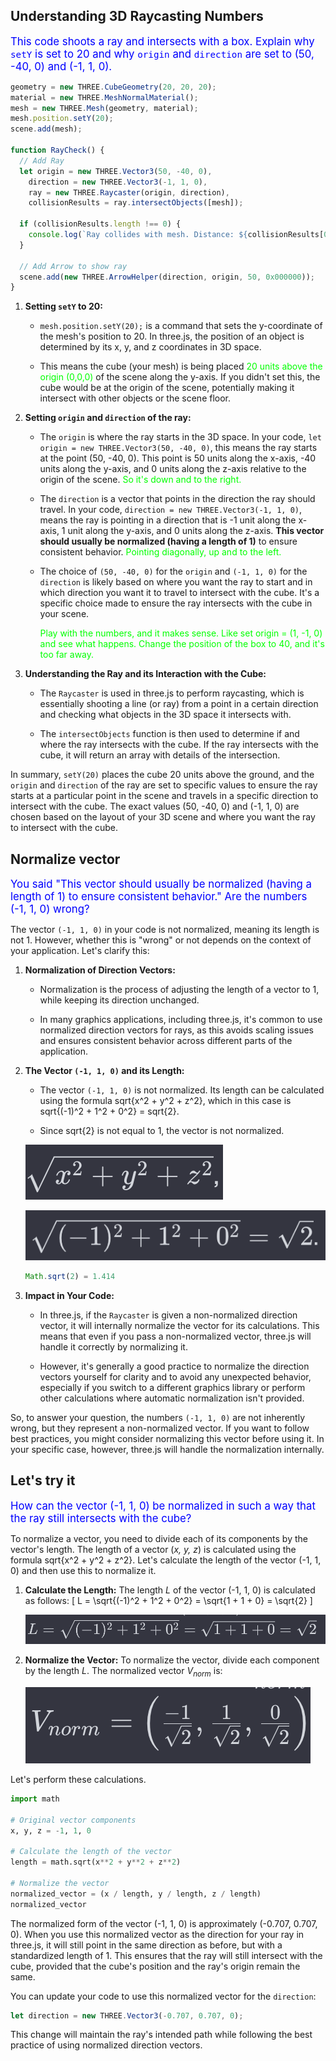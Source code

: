 ## Understanding 3D Raycasting Numbers

<span style="color:blue;font-size:larger;">This code shoots a ray and intersects with a box.  Explain why `setY` is set to 20 and why `origin` and `direction` are set to (50, -40, 0) and (-1, 1, 0).</span>

```js
geometry = new THREE.CubeGeometry(20, 20, 20);
material = new THREE.MeshNormalMaterial();
mesh = new THREE.Mesh(geometry, material);
mesh.position.setY(20);
scene.add(mesh);

function RayCheck() {
  // Add Ray
  let origin = new THREE.Vector3(50, -40, 0),
    direction = new THREE.Vector3(-1, 1, 0),
    ray = new THREE.Raycaster(origin, direction),
    collisionResults = ray.intersectObjects([mesh]);

  if (collisionResults.length !== 0) {
    console.log(`Ray collides with mesh. Distance: ${collisionResults[0].distance}`);
  }

  // Add Arrow to show ray
  scene.add(new THREE.ArrowHelper(direction, origin, 50, 0x000000));
}
```

1. **Setting `setY` to 20:**

   - `mesh.position.setY(20);` is a command that sets the y-coordinate of the mesh's position to 20. In three.js, the position of an object is determined by its x, y, and z coordinates in 3D space.

   - This means the cube (your mesh) is being placed <span style="color:lime;">20 units above the origin (0,0,0)</span> of the scene along the y-axis. If you didn't set this, the cube would be at the origin of the scene, potentially making it intersect with other objects or the scene floor.

2. **Setting `origin` and `direction` of the ray:**

   - The `origin` is where the ray starts in the 3D space. In your code, `let origin = new THREE.Vector3(50, -40, 0)`, this means the ray starts at the point (50, -40, 0). This point is 50 units along the x-axis, -40 units along the y-axis, and 0 units along the z-axis relative to the origin of the scene. <span style="color:lime;">So it's down and to the right.</span>

   - The `direction` is a vector that points in the direction the ray should travel. In your code, `direction = new THREE.Vector3(-1, 1, 0)`, means the ray is pointing in a direction that is -1 unit along the x-axis, 1 unit along the y-axis, and 0 units along the z-axis. **This vector should usually be normalized (having a length of 1)** to ensure consistent behavior. <span style="color:lime;">Pointing diagonally, up and to the left.</span>

   - The choice of `(50, -40, 0)` for the `origin` and `(-1, 1, 0)` for the `direction` is likely based on where you want the ray to start and in which direction you want it to travel to intersect with the cube. It's a specific choice made to ensure the ray intersects with the cube in your scene.

      <span style="color:lime;">Play with the numbers, and it makes sense.  Like set origin = (1, -1, 0) and see what happens.  Change the position of the box to 40, and it's too far away.</span>

3. **Understanding the Ray and its Interaction with the Cube:**

   - The `Raycaster` is used in three.js to perform raycasting, which is essentially shooting a line (or ray) from a point in a certain direction and checking what objects in the 3D space it intersects with.

   - The `intersectObjects` function is then used to determine if and where the ray intersects with the cube. If the ray intersects with the cube, it will return an array with details of the intersection.

In summary, `setY(20)` places the cube 20 units above the ground, and the `origin` and `direction` of the ray are set to specific values to ensure the ray starts at a particular point in the scene and travels in a specific direction to intersect with the cube. The exact values (50, -40, 0) and (-1, 1, 0) are chosen based on the layout of your 3D scene and where you want the ray to intersect with the cube.

## Normalize vector

<span style="color:blue;font-size:larger;">You said "This vector should usually be normalized (having a length of 1) to ensure consistent behavior."  Are the numbers (-1, 1, 0) wrong?</span>

The vector `(-1, 1, 0)` in your code is not normalized, meaning its length is not 1. However, whether this is "wrong" or not depends on the context of your application. Let's clarify this:

1. **Normalization of Direction Vectors:**

   - Normalization is the process of adjusting the length of a vector to 1, while keeping its direction unchanged.

   - In many graphics applications, including three.js, it's common to use normalized direction vectors for rays, as this avoids scaling issues and ensures consistent behavior across different parts of the application.

2. **The Vector `(-1, 1, 0)` and its Length:**

   - The vector `(-1, 1, 0)` is not normalized. Its length can be calculated using the formula sqrt{x^2 + y^2 + z^2}, which in this case is sqrt{(-1)^2 + 1^2 + 0^2} = sqrt{2}.

   - Since sqrt{2} is not equal to 1, the vector is not normalized.

   ![](img/sqrt1.png)
   
   ![](img/sqrt2.png)

   ```js
   Math.sqrt(2) = 1.414
   ```

3. **Impact in Your Code:**

   - In three.js, if the `Raycaster` is given a non-normalized direction vector, it will internally normalize the vector for its calculations. This means that even if you pass a non-normalized vector, three.js will handle it correctly by normalizing it.

   - However, it's generally a good practice to normalize the direction vectors yourself for clarity and to avoid any unexpected behavior, especially if you switch to a different graphics library or perform other calculations where automatic normalization isn't provided.

So, to answer your question, the numbers `(-1, 1, 0)` are not inherently wrong, but they represent a non-normalized vector. If you want to follow best practices, you might consider normalizing this vector before using it. In your specific case, however, three.js will handle the normalization internally.

## Let's try it

<span style="color:blue;font-size:larger;">How can the vector (-1, 1, 0) be normalized in such a way that the ray still intersects with the cube?</span>

To normalize a vector, you need to divide each of its components by the vector's length. The length of a vector (*x, y, z*) is calculated using the formula sqrt{x^2 + y^2 + z^2}. Let's calculate the length of the vector (-1, 1, 0) and then use this to normalize it.

1. **Calculate the Length:**
   The length *L* of the vector (-1, 1, 0) is calculated as follows:
   \[ L = \sqrt{(-1)^2 + 1^2 + 0^2} = \sqrt{1 + 1 + 0} = \sqrt{2} \]

   ![](img/L.png)

2. **Normalize the Vector:**
   To normalize the vector, divide each component by the length *L*. The normalized vector *V<sub>norm</sub>* is:

   ![](img/vnorm.png)

Let's perform these calculations.

```py
import math

# Original vector components
x, y, z = -1, 1, 0

# Calculate the length of the vector
length = math.sqrt(x**2 + y**2 + z**2)

# Normalize the vector
normalized_vector = (x / length, y / length, z / length)
normalized_vector
```

The normalized form of the vector (-1, 1, 0) is approximately (-0.707, 0.707, 0). When you use this normalized vector as the direction for your ray in three.js, it will still point in the same direction as before, but with a standardized length of 1. This ensures that the ray will still intersect with the cube, provided that the cube's position and the ray's origin remain the same. 

You can update your code to use this normalized vector for the `direction`:

```javascript
let direction = new THREE.Vector3(-0.707, 0.707, 0);
```

This change will maintain the ray's intended path while following the best practice of using normalized direction vectors.

<br>
